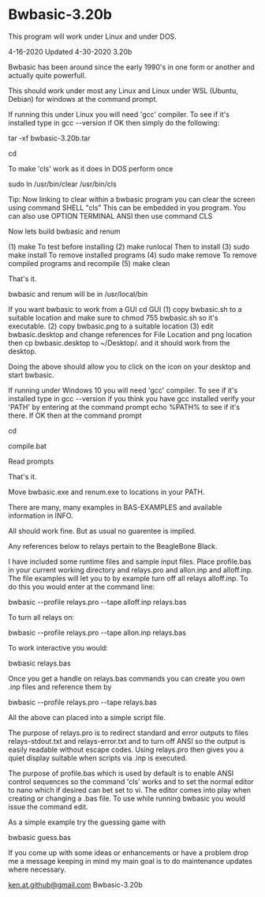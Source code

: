 # Bwbasic-3.20b

This program will work under Linux and under DOS.

4-16-2020  Updated 4-30-2020 3.20b

Bwbasic has been around since the early 1990's
in one form or another and actually quite powerfull.

This should work under most any Linux and Linux under
WSL (Ubuntu, Debian) for windows at the command prompt.

If running this under Linux you will need 'gcc' compiler.
To see if it's installed type in  gcc --version  if OK
then simply do the following:

tar -xf bwbasic-3.20b.tar

cd <here>

To make 'cls' work as it does in DOS perform once

sudo ln /usr/bin/clear /usr/bin/cls

Tip: Now linking to clear within a bwbasic program you
     can clear the screen using command  SHELL "cls"
     This can be embedded in you program. You can also
     use OPTION TERMINAL ANSI  then use command CLS

Now lets build bwbasic and renum

(1) make
To test before installing (2) make runlocal
Then to install (3) sudo make install
To remove installed programs (4) sudo make remove
To remove compiled programs and recompile (5) make clean

That's it.

bwbasic and renum will be in /usr/local/bin

If you want bwbasic to work from a GUI cd GUI
(1) copy bwbasic.sh to a suitable location
    and make sure to  chmod 755 bwbasic.sh
    so it's executable.
(2) copy bwbasic.png to a suitable location
(3) edit bwbasic.desktop and change references
    for File Location and png location then
    cp bwbasic.desktop to ~/Desktop/.
    and it should work from the desktop.

Doing the above should allow you to click on the icon
on your desktop and start bwbasic.

If running under Windows 10 you will need 'gcc' compiler.
To see if it's installed type in  gcc --version  if you
think you have gcc installed verify your 'PATH' by entering
at the command prompt  echo %PATH% to see if it's there.
If OK then at the command prompt

cd <here>

compile.bat

Read prompts

That's it.

Move bwbasic.exe and renum.exe to locations in your PATH.

There are many, many examples in BAS-EXAMPLES and
available information in INFO.

All should work fine. But as usual no guarentee is implied.

Any references below to relays pertain to the BeagleBone Black.

I have included some runtime files and sample input files.
Place profile.bas in your current working directory and
relays.pro and allon.inp and alloff.inp. The file examples
will let you to by example turn off all relays alloff.inp.
To do this you would enter at the command line:

bwbasic --profile relays.pro --tape alloff.inp relays.bas

To turn all relays on:

bwbasic --profile relays.pro --tape allon.inp relays.bas

To work interactive you would:

bwbasic relays.bas

Once you get a handle on relays.bas commands you can
create you own .inp files and reference them by

bwbasic --profile relays.pro --tape <your file.inp> relays.bas

All the above can placed into a simple script file.

The purpose of relays.pro is to redirect standard and error
outputs to files relays-stdout.txt and relays-error.txt and
to turn off ANSI so the output is easily readable without
escape codes. Using relays.pro then gives you a quiet display
suitable when scripts via .inp is executed.

The purpose of profile.bas which is used by default is to
enable ANSI control sequences so the command 'cls' works
and to set the normal editor to nano which if desired can
bet set to vi. The editor comes into play when creating
or changing a .bas file. To use while running bwbasic you
would issue the command edit.

As a simple example try the guessing game with

bwbasic guess.bas

If you come up with some ideas or enhancements or have a
problem drop me a message keeping in mind my main goal
is to do maintenance updates where necessary.

ken.at.github@gmail.com
Bwbasic-3.20b
